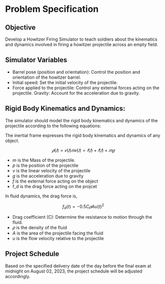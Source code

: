 # Problem Specification

## Objective
Develop a Howitzer Firing Simulator to teach soldiers about the kinematics and dynamics involved in firing a howitzer projectile across an empty field.

## Simulator Variables
- Barrel pose (position and orientation): Control the position and orientation of the howitzer barrel.
- Initial speed: Set the initial velocity of the projectile.
- Force applied to the projectile: Control any external forces acting on the projectile.
Gravity: Account for the acceleration due to gravity.


## Rigid Body Kinematics and Dynamics:
The simulator should model the rigid body kinematics and dynamics of the projectile according to the following equations:

The inertial frame expresses the rigid body kinematics and dynamics of any object.

```math
𝑝(𝑡) = 𝑣(𝑡)

𝑚𝑣(𝑡) = 𝑓(𝑡) + 𝑓(𝑡) + 𝑚𝑔 
```
- _m_ is the Mass of the projectile.
- _p_ is the position of the projectile
- _v_ is the linear velocity of the projectile
- _g_ is the acceleration due to gravity
- _f_  is the external force acting on the object
- f_d is the drag force acting on the projcet

In fluid dynamics, the drag force is, 
```math
f_d(t) = -0.5C𝜌Au(t)^2
```
- Drag coefficient (C): Determine the resistance to motion through the fluid.
- 𝜌 is the density of the fluid
- _A_ is the area of the projectile facing the fluid
- _u_ is the flow velocity relative to the projectile



## Project Schedule 

Based on the specified delivery date of the day before the final exam at midnight on August 02, 2023, the project schedule will be adjusted accordingly.

